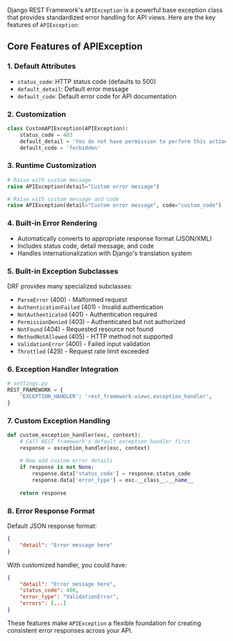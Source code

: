 Django REST Framework's `APIException` is a powerful base exception class that provides standardized error handling for API views. Here are the key features of `APIException`:

## Core Features of APIException

### 1. Default Attributes
- `status_code`: HTTP status code (defaults to 500)
- `default_detail`: Default error message
- `default_code`: Default error code for API documentation

### 2. Customization
```python
class CustomAPIException(APIException):
    status_code = 403
    default_detail = 'You do not have permission to perform this action.'
    default_code = 'forbidden'
```

### 3. Runtime Customization
```python
# Raise with custom message
raise APIException(detail="Custom error message")

# Raise with custom message and code
raise APIException(detail="Custom error message", code="custom_code")
```

### 4. Built-in Error Rendering
- Automatically converts to appropriate response format (JSON/XML)
- Includes status code, detail message, and code
- Handles internationalization with Django's translation system

### 5. Built-in Exception Subclasses
DRF provides many specialized subclasses:
- `ParseError` (400) - Malformed request
- `AuthenticationFailed` (401) - Invalid authentication
- `NotAuthenticated` (401) - Authentication required
- `PermissionDenied` (403) - Authenticated but not authorized
- `NotFound` (404) - Requested resource not found
- `MethodNotAllowed` (405) - HTTP method not supported
- `ValidationError` (400) - Failed input validation
- `Throttled` (429) - Request rate limit exceeded

### 6. Exception Handler Integration
```python
# settings.py
REST_FRAMEWORK = {
    'EXCEPTION_HANDLER': 'rest_framework.views.exception_handler',
}
```

### 7. Custom Exception Handling
```python
def custom_exception_handler(exc, context):
    # Call REST framework's default exception handler first
    response = exception_handler(exc, context)
    
    # Now add custom error details
    if response is not None:
        response.data['status_code'] = response.status_code
        response.data['error_type'] = exc.__class__.__name__
        
    return response
```

### 8. Error Response Format
Default JSON response format:
```json
{
    "detail": "Error message here"
}
```

With customized handler, you could have:
```json
{
    "detail": "Error message here",
    "status_code": 400,
    "error_type": "ValidationError",
    "errors": [...]
}
```

These features make `APIException` a flexible foundation for creating consistent error responses across your API.
